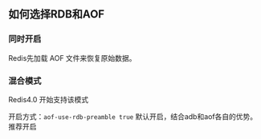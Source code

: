 ## 如何选择RDB和AOF

### 同时开启

Redis先加载 AOF 文件来恢复原始数据。

### 混合模式

Redis4.0 开始支持该模式

开启方式：`aof-use-rdb-preamble true` 默认开启，结合adb和aof各自的优势。推荐开启



























